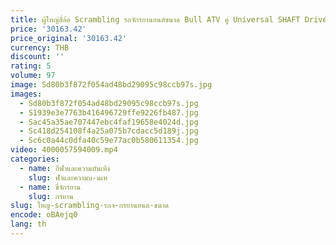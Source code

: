 ```yaml
---
title: ผู้ใหญ่สี่ล้อ Scrambling รถจักรยานยนต์ขนาด Bull ATV คู่ Universal SHAFT Drive เบนซินคู่กีฬารถ
price: '30163.42'
price_original: '30163.42'
currency: THB
discount: ''
rating: 5
volume: 97
image: Sd80b3f872f054ad48bd29095c98ccb97s.jpg
images:
  - Sd80b3f872f054ad48bd29095c98ccb97s.jpg
  - S1939e3e7763b416496729ffe9226fb487.jpg
  - Sac45a35ae707447ebc4faf19658e4024d.jpg
  - Sc418d254108f4a25a075b7cdacc5d189j.jpg
  - Sc6c0a44c0dfa40c59e77ac0b580611354.jpg
video: 4000057594009.mp4
categories:
  - name: กีฬาและความบันเทิง
    slug: ฬาและความบ-นเท
  - name: ขี่จักรยาน
    slug: กรยาน
slug: ใหญ-scrambling-รถจ-กรยานยนต-ขนาด
encode: oBAejq0
lang: th
---
```

  